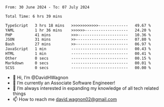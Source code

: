 <!--START_SECTION:waka-->

```txt
From: 30 June 2024 - To: 07 July 2024

Total Time: 6 hrs 39 mins

TypeScript   3 hrs 18 mins   >>>>>>>>>>>>-------------   49.67 %
YAML         1 hr 36 mins    >>>>>>-------------------   24.20 %
PHP          41 mins         >>>----------------------   10.36 %
JSON         31 mins         >>-----------------------   07.80 %
Bash         27 mins         >>-----------------------   06.97 %
JavaScript   1 min           -------------------------   00.43 %
HTML         1 min           -------------------------   00.41 %
Other        0 secs          -------------------------   00.15 %
Markdown     0 secs          -------------------------   00.01 %
SCSS         0 secs          -------------------------   00.00 %
```

<!--END_SECTION:waka-->

- 👋 Hi, I’m @DavidHWagnon
- 👀 I’m currently an Associate Software Engineeer!
- 🌱 I’m always interested in expanding my knowledge of all tech related things
- 📫 How to reach me david.wagnon02@gmail.com

<!---
DavidHWagnon/DavidHWagnon is a ✨ special ✨ repository because its `README.md` (this file) appears on your GitHub profile.
You can click the Preview link to take a look at your changes.
--->
